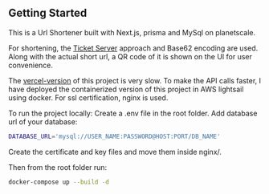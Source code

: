 ## Getting Started
This is a Url Shortener built with Next.js, prisma and MySql on planetscale. 

For shortening, the [Ticket Server](https://code.flickr.net/2010/02/08/ticket-servers-distributed-unique-primary-keys-on-the-cheap/) approach and Base62 encoding are used. Along with the actual short url, a QR code of it is shown on the UI for user convenience.

The [vercel-version](https://blinkify.vercel.app/) of this project is very slow. To make the API calls faster, I have deployed the containerized version of this project in AWS lightsail using docker. For ssl certification, nginx is used.

To run the project locally:
Create a .env file in the root folder. Add database url of your database:
```bash
DATABASE_URL='mysql://USER_NAME:PASSWORD@HOST:PORT/DB_NAME'
```
Create the certificate and key files and move them inside nginx/.

Then from the root folder 
run:

```bash
docker-compose up --build -d
```


